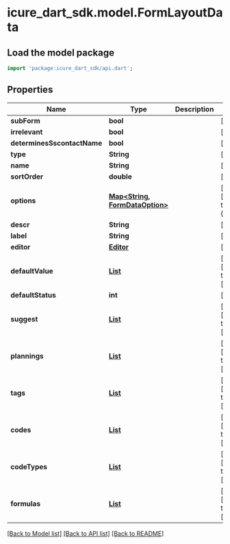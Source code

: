 # icure_dart_sdk.model.FormLayoutData

## Load the model package
```dart
import 'package:icure_dart_sdk/api.dart';
```

## Properties
Name | Type | Description | Notes
------------ | ------------- | ------------- | -------------
**subForm** | **bool** |  | [optional] 
**irrelevant** | **bool** |  | [optional] 
**determinesSscontactName** | **bool** |  | [optional] 
**type** | **String** |  | [optional] 
**name** | **String** |  | [optional] 
**sortOrder** | **double** |  | [optional] 
**options** | [**Map<String, FormDataOption>**](FormDataOption.md) |  | [optional] [default to const {}]
**descr** | **String** |  | [optional] 
**label** | **String** |  | [optional] 
**editor** | [**Editor**](Editor.md) |  | [optional] 
**defaultValue** | [**List<ContentDto>**](ContentDto.md) |  | [optional] [default to const []]
**defaultStatus** | **int** |  | [optional] 
**suggest** | [**List<Suggest>**](Suggest.md) |  | [optional] [default to const []]
**plannings** | [**List<FormPlanning>**](FormPlanning.md) |  | [optional] [default to const []]
**tags** | [**List<GuiCode>**](GuiCode.md) |  | [optional] [default to const []]
**codes** | [**List<GuiCode>**](GuiCode.md) |  | [optional] [default to const []]
**codeTypes** | [**List<GuiCodeType>**](GuiCodeType.md) |  | [optional] [default to const []]
**formulas** | [**List<Formula>**](Formula.md) |  | [optional] [default to const []]

[[Back to Model list]](../README.md#documentation-for-models) [[Back to API list]](../README.md#documentation-for-api-endpoints) [[Back to README]](../README.md)


